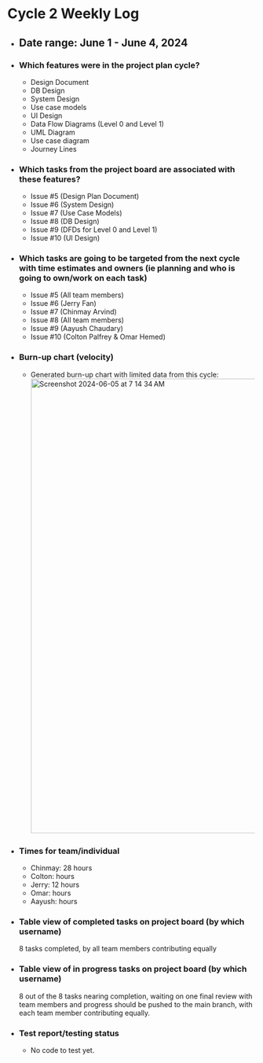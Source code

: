 # Cycle 2 Weekly Log
- ## Date range: June 1 - June 4, 2024 
- ### Which features were in the project plan cycle?
  - Design Document
  - DB Design
  - System Design
  - Use case models
  - UI Design
  - Data Flow Diagrams (Level 0 and Level 1)
  - UML Diagram
  - Use case diagram
  - Journey Lines
- ### Which tasks from the project board are associated with these features?
  - Issue #5 (Design Plan Document)
  - Issue #6 (System Design)
  - Issue #7 (Use Case Models)
  - Issue #8 (DB Design)
  - Issue #9 (DFDs for Level 0 and Level 1)
  - Issue #10 (UI Design)
- ### Which tasks are going to be targeted from the next cycle with time estimates and owners (ie planning and who is going to own/work on each task)
  - Issue #5 (All team members)
  - Issue #6 (Jerry Fan)
  - Issue #7 (Chinmay Arvind)
  - Issue #8 (All team members)
  - Issue #9 (Aayush Chaudary)
  - Issue #10 (Colton Palfrey & Omar Hemed)
- ### Burn-up chart (velocity)
  - Generated burn-up chart with limited data from this cycle: <img width="925" alt="Screenshot 2024-06-05 at 7 14 34 AM" src="https://github.com/UBCO-COSC499-Summer-2024/team-8-capstone-team-8/assets/144177741/fe76ef51-9bed-4152-8903-e9b6f045ede1">
- ### Times for team/individual
  - Chinmay: 28 hours
  - Colton:  hours
  - Jerry: 12 hours
  - Omar:  hours
  - Aayush:  hours
- ### Table view of completed tasks on project board (by which username)
  8 tasks completed, by all team members contributing equally
- ### Table view of in progress tasks on project board (by which username)
  8 out of the 8 tasks nearing completion, waiting on one final review with team members and progress should be pushed to the main branch, with each team member contributing equally.
- ### Test report/testing status
  - No code to test yet.
